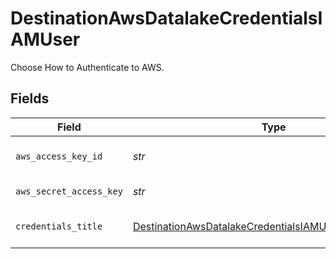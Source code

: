 # DestinationAwsDatalakeCredentialsIAMUser

Choose How to Authenticate to AWS.


## Fields

| Field                                                                                                                                       | Type                                                                                                                                        | Required                                                                                                                                    | Description                                                                                                                                 |
| ------------------------------------------------------------------------------------------------------------------------------------------- | ------------------------------------------------------------------------------------------------------------------------------------------- | ------------------------------------------------------------------------------------------------------------------------------------------- | ------------------------------------------------------------------------------------------------------------------------------------------- |
| `aws_access_key_id`                                                                                                                         | *str*                                                                                                                                       | :heavy_check_mark:                                                                                                                          | AWS User Access Key Id                                                                                                                      |
| `aws_secret_access_key`                                                                                                                     | *str*                                                                                                                                       | :heavy_check_mark:                                                                                                                          | Secret Access Key                                                                                                                           |
| `credentials_title`                                                                                                                         | [DestinationAwsDatalakeCredentialsIAMUserCredentialsTitle](../../models/shared/destinationawsdatalakecredentialsiamusercredentialstitle.md) | :heavy_check_mark:                                                                                                                          | Name of the credentials                                                                                                                     |